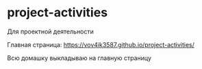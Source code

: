 # project-activities
Для проектной деятельности

Главная страница: https://vov4ik3587.github.io/project-activities/

Всю домашку выкладываю на главную страницу
